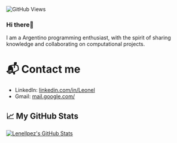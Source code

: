 
![GitHub Views](https://komarev.com/ghpvc/?username=Lenellpez&color=2685BF)

### Hi there👋
I am a Argentino programming enthusiast, with the spirit of sharing knowledge and collaborating on computational projects.
# 📬 Contact me
- LinkedIn: [linkedin.com/in/Leonel](https://www.linkedin.com/in/leonel-mendez-6b80b3219/)
- Gmail: [mail.google.com/](leonelrogeliomendez@gmail.com)
## &#x1f4c8; My GitHub Stats

<a href="https://github.com/Lenellpez/Lenellpez">
  <img align="center" src="https://github-readme-stats.vercel.app/api?username=Lenellpez&show_icons=true&line_height=27&count_private=true&title_color=ffffff&text_color=c9cacc&icon_color=2bbc8a&bg_color=1d1f21" alt="Lenellpez's GitHub Stats" />
</a>


